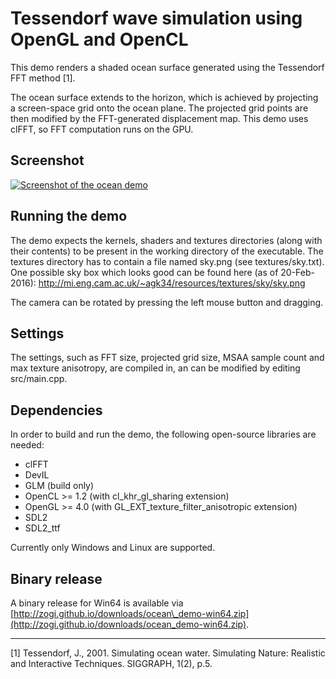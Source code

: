 Tessendorf wave simulation using OpenGL and OpenCL
==================================================

This demo renders a shaded ocean surface generated using the Tessendorf FFT
method \[1\].

The ocean surface extends to the horizon, which is achieved by projecting a
screen-space grid onto the ocean plane.
The projected grid points are then modified by the FFT-generated displacement
map.
This demo uses clFFT, so FFT computation runs on the GPU.

## Screenshot

<a href="http://zogi.github.io/images/screenshot_ocean_demo.png">
<img src="http://zogi.github.io/images/screenshot_ocean_demo_small.png" alt="Screenshot of the ocean demo"/>
</a>

## Running the demo

The demo expects the kernels, shaders and textures directories
(along with their contents) to be present in the working directory
of the executable.
The textures directory has to contain a file named sky.png
(see textures/sky.txt).
One possible sky box which looks good can be found here (as of 20-Feb-2016):
http://mi.eng.cam.ac.uk/~agk34/resources/textures/sky/sky.png

The camera can be rotated by pressing the left mouse button and dragging.

## Settings

The settings, such as FFT size, projected grid size, MSAA sample count and
max texture anisotropy, are compiled in, an can be modified by editing src/main.cpp.

## Dependencies

In order to build and run the demo, the following open-source libraries are needed:

   * clFFT
   * DevIL
   * GLM (build only)
   * OpenCL >= 1.2 (with cl\_khr\_gl\_sharing extension)
   * OpenGL >= 4.0 (with GL\_EXT\_texture\_filter\_anisotropic extension)
   * SDL2
   * SDL2\_ttf

Currently only Windows and Linux are supported.

## Binary release

A binary release for Win64 is available via [http://zogi.github.io/downloads/ocean\_demo-win64.zip](http://zogi.github.io/downloads/ocean_demo-win64.zip).

---

\[1\] Tessendorf, J., 2001. Simulating ocean water. Simulating Nature: Realistic and Interactive Techniques. SIGGRAPH, 1(2), p.5.
